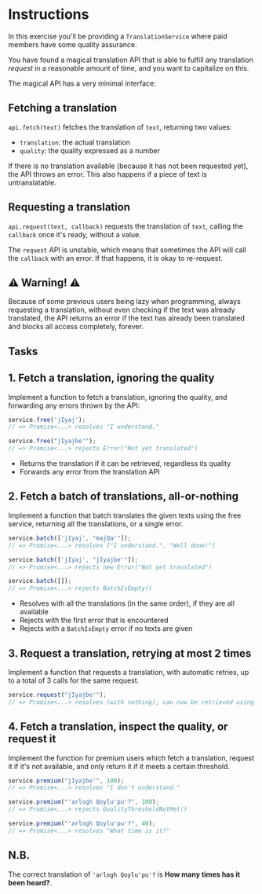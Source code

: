 # Instructions

In this exercise you'll be providing a `TranslationService` where paid members have some quality assurance.

You have found a magical translation API that is able to fulfill any translation _request_ in a reasonable amount of time, and you want to capitalize on this.

The magical API has a very minimal interface:

## Fetching a translation

`api.fetch(text)` fetches the translation of `text`, returning two values:

- `translation`: the actual translation
- `quality`: the quality expressed as a number

If there is no translation available (because it has not been requested yet), the API throws an error. This also happens if a piece of text is untranslatable.

## Requesting a translation

`api.request(text, callback)` requests the translation of `text`, calling the `callback` once it's ready, without a value.

The `request` API is unstable, which means that sometimes the API will call the `callback` with an error.
If that happens, it is okay to re-request.

## ⚠ Warning! ⚠

Because of some previous users being lazy when programming, always requesting a translation, without even checking if the text was already translated, the API returns an error if the text has already been translated ánd blocks all access completely, forever.

## Tasks

## 1. Fetch a translation, ignoring the quality

Implement a function to fetch a translation, ignoring the quality, and forwarding any errors thrown by the API:

```javascript
service.free('jIyaj');
// => Promise<...> resolves "I understand."

service.free("jIyajbe'");
// => Promise<...> rejects Error("Not yet translated")
```

- Returns the translation if it can be retrieved, regardless its quality
- Forwards any error from the translation API

## 2. Fetch a batch of translations, all-or-nothing

Implement a function that batch translates the given texts using the free service, returning all the translations, or a single error.

```javascript
service.batch(['jIyaj', "majQa'"]);
// => Promise<...> resolves ["I understand.", "Well done!"]

service.batch(['jIyaj', "jIyajbe'"]);
// => Promise<...> rejects new Error("Not yet translated")

service.batch([]);
// => Promise<...> rejects BatchIsEmpty()
```

- Resolves with all the translations (in the same order), if they are all available
- Rejects with the first error that is encountered
- Rejects with a `BatchIsEmpty` error if no texts are given

## 3. Request a translation, retrying at most 2 times

Implement a function that requests a translation, with automatic retries, up to a total of 3 calls for the same request.

```javascript
service.request("jIyajbe'");
// => Promise<...> resolves (with nothing), can now be retrieved using the fetch API
```

## 4. Fetch a translation, inspect the quality, or request it

Implement the function for premium users which fetch a translation, request it if it's not available, and only return it if it meets a certain threshold.

```javascript
service.premium("jIyajbe'", 100);
// => Promise<...> resolves "I don't understand."

service.premium("'arlogh Qoylu'pu'?", 100);
// => Promise<...> rejects QualityThresholdNotMet()

service.premium("'arlogh Qoylu'pu'?", 40);
// => Promise<...> resolves "What time is it?"
```

## N.B.

The correct translation of `'arlogh Qoylu'pu'?` is **How many times has it been heard?**.
